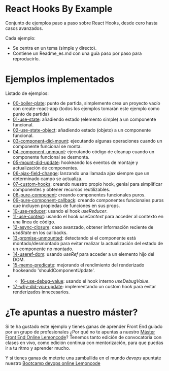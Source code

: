 # React Hooks By Example

Conjunto de ejemplos paso a paso sobre React Hooks, desde cero hasta casos avanzados.

Cada ejemplo:
  - Se centra en un tema (simple y directo).
  - Contiene un Readme_es.md con una guía paso por paso para reproducirlo.

# Ejemplos implementados

Listado de ejemplos:
  - [00-boiler-plate](https://github.com/Lemoncode/react-hooks-by-example/tree/master/00-boilerplate): punto de partida, simplemente crea un proyecto vacío con create-react-app (todos los ejemplos tomarán este ejemplo como punto de partida)
  - [01-use-state](https://github.com/Lemoncode/react-hooks-by-example/tree/master/01-use-state): añadiendo estado (elemento simple) a un componente funcional.
  - [02-use-state-object](https://github.com/Lemoncode/react-hooks-by-example/tree/master/02-use-state-object): añadiendo estado (objeto) a un componente funcional.
  - [03-component-did-mount](https://github.com/Lemoncode/react-hooks-by-example/tree/master/03-component-did-mount): ejecutando algunas operaciones cuando un componente funcional se monta.
  - [04-component-unmount](https://github.com/Lemoncode/react-hooks-by-example/tree/master/04-component_unmount): ejecutando código de cleanup cuando un componente funcional se desmonta.
  - [05-mount-did-update](https://github.com/Lemoncode/react-hooks-by-example/tree/master/05-mount-did-update): hookeando los eventos de montaje y actualización de componentes.
  - [06-ajax-field-change](https://github.com/Lemoncode/react-hooks-by-example/tree/master/06-ajax-field-change): lanzando una llamada ajax siempre que un determinado campo se actualiza.
  - [07-custom-hooks](https://github.com/Lemoncode/react-hooks-by-example/tree/master/07-custom-hook): creando nuestro propio hook, genial para simplificar componentes y obtener recursos reutilizables.
  - [08-pure-component](https://github.com/Lemoncode/react-hooks-by-example/tree/master/08-pure-component): creando componentes funcionales puros.
  - [09-pure-component-callback](https://github.com/Lemoncode/react-hooks-by-example/tree/master/09-pure-component-callback): creando componentes funcionales puros que incluyen propiedas de funciones en sus props.
  - [10-use-reducer](https://github.com/Lemoncode/react-hooks-by-example/tree/master/10-use-reducer): usando el hook _useReducer_.
  - [11-use-context](https://github.com/Lemoncode/react-hooks-by-example/tree/master/11-use-context): usando el hook _useContext_ para acceder al contexto en una línea de código.
  - [12-async-closure](https://github.com/Lemoncode/react-hooks-by-example/tree/master/12-async-closure): caso avanzado, obtener información reciente de _useState_ en los callbacks.
  - [13-promise-unmounted](https://github.com/Lemoncode/react-hooks-by-example/tree/master/13-promise-unmounted): detectando si el componente está montado/desmontado para evitar realizar la actualización del estado de un componente no montado.
  - [14-useref-dom](https://github.com/Lemoncode/react-hooks-by-example/tree/master/14-useref-dom): usando _useRef_ para acceder a un elemento hijo del DOM.
  - [15-memo-predicate](https://github.com/Lemoncode/react-hooks-by-example/tree/master/15-memo-predicate): mejorando el rendimiento del renderizado hookeando 'shouldComponentUpdate'.
  - - [16-use-debug-value](https://github.com/Lemoncode/react-hooks-by-example/tree/master/16-use-debug-value): usando el hook interno _useDebugValue_.
  - [17-why-did-you-update](https://github.com/Lemoncode/react-hooks-by-example/tree/master/17-why-did-you-update): implementando un custom hook para evitar renderizados innecesarios.

# ¿Te apuntas a nuestro máster?

Si te ha gustado este ejemplo y tienes ganas de aprender Front End
guiado por un grupo de profesionales ¿Por qué no te apuntas a
nuestro [Máster Front End Online Lemoncode](https://lemoncode.net/master-frontend#inicio-banner)? Tenemos tanto edición de convocatoria
con clases en vivo, como edición continua con mentorización, para
que puedas ir a tu ritmo y aprender mucho.

Y si tienes ganas de meterte una zambullida en el mundo _devops_
apuntate nuestro [Bootcamp devops online Lemoncode](https://lemoncode.net/bootcamp-devops#bootcamp-devops/inicio)